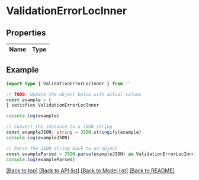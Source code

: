 
# ValidationErrorLocInner


## Properties

Name | Type
------------ | -------------

## Example

```typescript
import type { ValidationErrorLocInner } from ''

// TODO: Update the object below with actual values
const example = {
} satisfies ValidationErrorLocInner

console.log(example)

// Convert the instance to a JSON string
const exampleJSON: string = JSON.stringify(example)
console.log(exampleJSON)

// Parse the JSON string back to an object
const exampleParsed = JSON.parse(exampleJSON) as ValidationErrorLocInner
console.log(exampleParsed)
```

[[Back to top]](#) [[Back to API list]](../README.md#api-endpoints) [[Back to Model list]](../README.md#models) [[Back to README]](../README.md)


